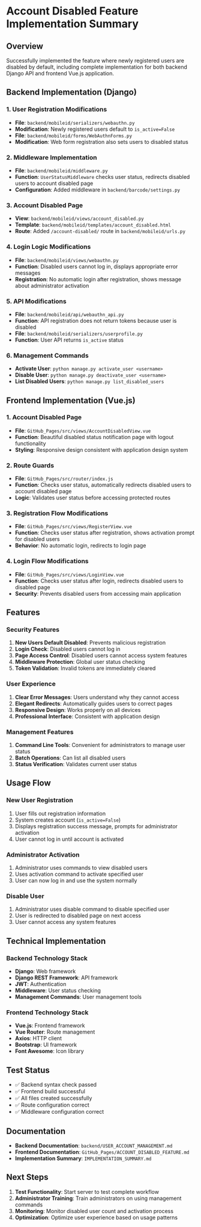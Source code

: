# Account Disabled Feature Implementation Summary

## Overview

Successfully implemented the feature where newly registered users are disabled by default, including complete implementation for both backend Django API and frontend Vue.js application.

## Backend Implementation (Django)

### 1. User Registration Modifications
- **File**: `backend/mobileid/serializers/webauthn.py`
- **Modification**: Newly registered users default to `is_active=False`
- **File**: `backend/mobileid/forms/WebAuthnForms.py`
- **Modification**: Web form registration also sets users to disabled status

### 2. Middleware Implementation
- **File**: `backend/mobileid/middleware.py`
- **Function**: `UserStatusMiddleware` checks user status, redirects disabled users to account disabled page
- **Configuration**: Added middleware in `backend/barcode/settings.py`

### 3. Account Disabled Page
- **View**: `backend/mobileid/views/account_disabled.py`
- **Template**: `backend/mobileid/templates/account_disabled.html`
- **Route**: Added `/account-disabled/` route in `backend/mobileid/urls.py`

### 4. Login Logic Modifications
- **File**: `backend/mobileid/views/webauthn.py`
- **Function**: Disabled users cannot log in, displays appropriate error messages
- **Registration**: No automatic login after registration, shows message about administrator activation

### 5. API Modifications
- **File**: `backend/mobileid/api/webauthn_api.py`
- **Function**: API registration does not return tokens because user is disabled
- **File**: `backend/mobileid/serializers/userprofile.py`
- **Function**: User API returns `is_active` status

### 6. Management Commands
- **Activate User**: `python manage.py activate_user <username>`
- **Disable User**: `python manage.py deactivate_user <username>`
- **List Disabled Users**: `python manage.py list_disabled_users`

## Frontend Implementation (Vue.js)

### 1. Account Disabled Page
- **File**: `GitHub_Pages/src/views/AccountDisabledView.vue`
- **Function**: Beautiful disabled status notification page with logout functionality
- **Styling**: Responsive design consistent with application design system

### 2. Route Guards
- **File**: `GitHub_Pages/src/router/index.js`
- **Function**: Checks user status, automatically redirects disabled users to account disabled page
- **Logic**: Validates user status before accessing protected routes

### 3. Registration Flow Modifications
- **File**: `GitHub_Pages/src/views/RegisterView.vue`
- **Function**: Checks user status after registration, shows activation prompt for disabled users
- **Behavior**: No automatic login, redirects to login page

### 4. Login Flow Modifications
- **File**: `GitHub_Pages/src/views/LoginView.vue`
- **Function**: Checks user status after login, redirects disabled users to disabled page
- **Security**: Prevents disabled users from accessing main application

## Features

### Security Features
1. **New Users Default Disabled**: Prevents malicious registration
2. **Login Check**: Disabled users cannot log in
3. **Page Access Control**: Disabled users cannot access system features
4. **Middleware Protection**: Global user status checking
5. **Token Validation**: Invalid tokens are immediately cleared

### User Experience
1. **Clear Error Messages**: Users understand why they cannot access
2. **Elegant Redirects**: Automatically guides users to correct pages
3. **Responsive Design**: Works properly on all devices
4. **Professional Interface**: Consistent with application design

### Management Features
1. **Command Line Tools**: Convenient for administrators to manage user status
2. **Batch Operations**: Can list all disabled users
3. **Status Verification**: Validates current user status

## Usage Flow

### New User Registration
1. User fills out registration information
2. System creates account (`is_active=False`)
3. Displays registration success message, prompts for administrator activation
4. User cannot log in until account is activated

### Administrator Activation
1. Administrator uses commands to view disabled users
2. Uses activation command to activate specified user
3. User can now log in and use the system normally

### Disable User
1. Administrator uses disable command to disable specified user
2. User is redirected to disabled page on next access
3. User cannot access any system features

## Technical Implementation

### Backend Technology Stack
- **Django**: Web framework
- **Django REST Framework**: API framework
- **JWT**: Authentication
- **Middleware**: User status checking
- **Management Commands**: User management tools

### Frontend Technology Stack
- **Vue.js**: Frontend framework
- **Vue Router**: Route management
- **Axios**: HTTP client
- **Bootstrap**: UI framework
- **Font Awesome**: Icon library

## Test Status

- ✅ Backend syntax check passed
- ✅ Frontend build successful
- ✅ All files created successfully
- ✅ Route configuration correct
- ✅ Middleware configuration correct

## Documentation

- **Backend Documentation**: `backend/USER_ACCOUNT_MANAGEMENT.md`
- **Frontend Documentation**: `GitHub_Pages/ACCOUNT_DISABLED_FEATURE.md`
- **Implementation Summary**: `IMPLEMENTATION_SUMMARY.md`

## Next Steps

1. **Test Functionality**: Start server to test complete workflow
2. **Administrator Training**: Train administrators on using management commands
3. **Monitoring**: Monitor disabled user count and activation process
4. **Optimization**: Optimize user experience based on usage patterns 